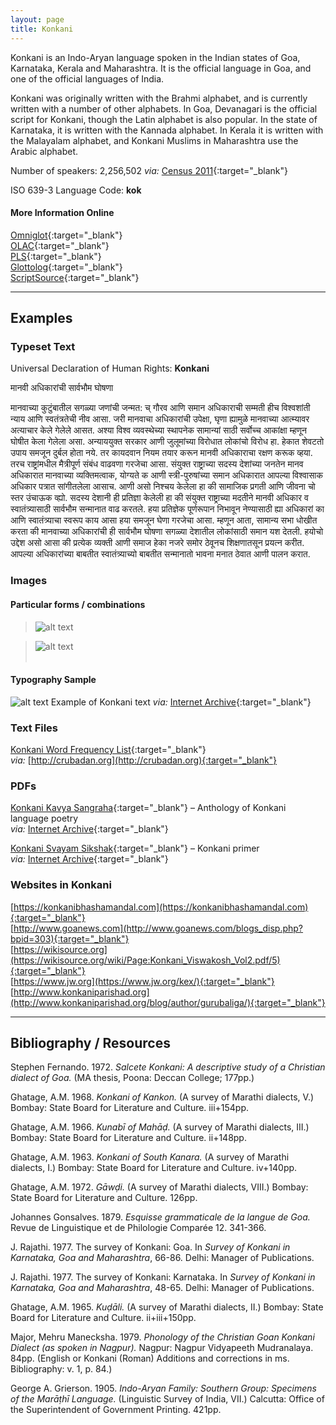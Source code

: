 ```yaml
---
layout: page
title: Konkani
---
```


Konkani is an Indo-Aryan language spoken in the Indian states of Goa, Karnataka, Kerala and Maharashtra. It is the official language in Goa, and one of the official languages of India. 

Konkani was originally written with the Brahmi alphabet, and is currently written with a number of other alphabets. In Goa, Devanagari is the official script for Konkani, though the Latin alphabet is also popular. In the state of Karnataka, it is written with the Kannada alphabet. In Kerala it is written with the Malayalam alphabet, and Konkani Muslims in Maharashtra use the Arabic alphabet.

Number of speakers: 2,256,502 *via:* [Census 2011](../devanagari-overview/Census-of-India-2011-Language.pdf){:target="_blank"}  

ISO 639-3 Language Code: **kok**  

#### More Information Online

[Omniglot](https://omniglot.com/writing/konkani.htm){:target="_blank"}  
[OLAC](http://www.language-archives.org/language/gom){:target="_blank"}  
[PLS](http://www.peopleslinguisticsurvey.org/bhasha-sample.aspx?id=549){:target="_blank"}  
[Glottolog](https://glottolog.org/resource/languoid/id/goan1235){:target="_blank"}  
[ScriptSource](https://www.scriptsource.org/cms/scripts/page.php?item_id=language_detail&key=gom){:target="_blank"}


-----

## Examples

### Typeset Text

Universal Declaration of Human Rights: **Konkani**

मानवी अधिकारांची सार्वभौम घोषणा

मानवाच्या कुटुंबातील सगळ्या जणांची जन्मत: च् गौरव आणि समान अधिकाराची सम्मती हीच विश्वशांती न्याय आणि स्वतंत्रतेची नीव आसा. 
जरी मानवाचा अधिकारांची उपेक्षा, घृणा ह्यामुळे मानवाच्या आत्म्यावर अत्याचार केले गेलेले आसत. अश्या विश्व व्यवस्थेच्या स्थापनेक सामान्यां साठी सर्वोच्च आकांक्षा म्हणून घोषीत केला गेलेला असा.
अन्याययुक्त सरकार आणी जुलूमांच्या विरोधात लोकांचो विरोध हा. हेकात शेवटतो उपाय समजून दुर्बल होता नये. तर कायदवान नियम तयार करून मानवी अधिकाराचा रक्षण करूक व्हया.
तरच राष्ट्रांमधील मैत्रीपूर्ण संबंध वाढवणा गरजेचा आसा.
संयुक्त राष्ट्राच्या सदस्य देशांच्या जनतेन मानव अधिकारात मानवाच्या व्यक्तिमत्वाक, योग्यते क आणी स्त्री-पुरुषांच्या समान अधिकारात आपल्या विश्वासाक अधिकार पत्रात सांगीतलेला आसाच. आणी असो निश्चय केलेला हा की सामाजिक प्रगती आणि जीवना चो स्तर उंचाऊक व्ह्यो.
सदस्य देशानी ही प्रतिज्ञा केलेली हा की संयुक्त राष्ट्राच्या मदतीने मानवी अधिकार व स्वातंत्र्यासाठी सार्वभौम सन्मानात वाढ करतले. हया प्रतिज्ञेक पूर्णरूपान निभावून नेण्यासाठी ह्या अधिकारां का आणि स्वातंत्र्याचा स्वरूप काय आसा हया समजून घेणा गरजेचा आसा. म्हणून आता, सामान्य सभा धोखीत करता की मानवाच्या अधिकारांची ही सार्वभौम घोषणा सगळ्या देशातील लोकांसाठी समान यश देतली. हयोचो उद्देश असो आसा की प्रत्येक व्यक्ती आणी समाज हेका नजरे समोर ठेवूनच शिक्षणातसून प्रयत्न करीत. आपल्या अधिकारांच्या बाबतीत स्वातंत्र्याच्यो बाबतीत सन्मानातो भावना मनात ठेवात आणी पालन करात.


### Images

#### Particular forms / combinations

>![alt text](/images/01.png)  

>![alt text](/images/02.png)  
 &nbsp;  


#### Typography Sample

![alt text](/images/konkani.png)
Example of Konkani text
*via:* [Internet Archive](https://archive.org/details/changpanachisaan0000pnsh){:target="_blank"}


### Text Files

[Konkani Word Frequency List](/basic-info/konkani-word-frequency.txt){:target="_blank"}  
*via:* [http://crubadan.org](http://crubadan.org){:target="_blank"}


### PDFs

[Konkani Kavya Sangraha](/samples/Konkani-01.pdf){:target="_blank"} – Anthology of Konkani language poetry  
*via:* [Internet Archive](https://archive.org/details/dli.KONKANI_KAVYA_SANGRAHA){:target="_blank"}

[Konkani Svayam Sikshak](/samples/Konkani-02.pdf){:target="_blank"} – Konkani primer  
*via:* [Internet Archive](https://archive.org/details/dli.viswakonkani.9001){:target="_blank"}


### Websites in Konkani

[https://konkanibhashamandal.com](https://konkanibhashamandal.com){:target="_blank"}  
[http://www.goanews.com](http://www.goanews.com/blogs_disp.php?bpid=303){:target="_blank"}  
[https://wikisource.org](https://wikisource.org/wiki/Page:Konkani_Viswakosh_Vol2.pdf/5){:target="_blank"}  
[https://www.jw.org](https://www.jw.org/kex/){:target="_blank"}  
[http://www.konkaniparishad.org](http://www.konkaniparishad.org/blog/author/gurubaliga/){:target="_blank"}


-----

## Bibliography / Resources

Stephen Fernando. 1972. *Salcete Konkani: A descriptive study of a Christian dialect of Goa.* (MA thesis, Poona: Deccan College; 177pp.)

Ghatage, A.M. 1968. *Konkani of Kankon.* (A survey of Marathi dialects, V.) Bombay: State Board for Literature and Culture. iii+154pp.

Ghatage, A.M. 1966. *Kunabī of Mahāḍ.* (A survey of Marathi dialects, III.) Bombay: State Board for Literature and Culture. ii+148pp.

Ghatage, A.M. 1963. *Konkani of South Kanara.* (A survey of Marathi dialects, I.) Bombay: State Board for Literature and Culture. iv+140pp.

Ghatage, A.M. 1972. *Gāwḍi.* (A survey of Marathi dialects, VIII.) Bombay: State Board for Literature and Culture. 126pp.

Johannes Gonsalves. 1879. *Esquisse grammaticale de la langue de Goa.* Revue de Linguistique et de Philologie Comparée 12. 341-366.

J. Rajathi. 1977. The survey of Konkani: Goa. In *Survey of Konkani in Karnataka, Goa and Maharashtra*, 66-86. Delhi: Manager of Publications.

J. Rajathi. 1977. The survey of Konkani: Karnataka. In *Survey of Konkani in Karnataka, Goa and Maharashtra*, 48-65. Delhi: Manager of Publications.

Ghatage, A.M. 1965. *Kuḍāli.* (A survey of Marathi dialects, II.) Bombay: State Board for Literature and Culture. ii+iii+150pp.

Major, Mehru Manecksha. 1979. *Phonology of the Christian Goan Konkani Dialect (as spoken in Nagpur).* Nagpur: Nagpur Vidyapeeth Mudranalaya. 84pp. (English or Konkani (Roman) Additions and corrections in ms. Bibliography: v. 1, p. 84.)

George A. Grierson. 1905. *Indo-Aryan Family: Southern Group: Specimens of the Marāṭhī Language.* (Linguistic Survey of India, VII.) Calcutta: Office of the Superintendent of Government Printing. 421pp.
